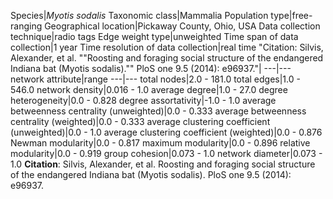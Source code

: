 Species|*Myotis sodalis*
Taxonomic class|Mammalia
Population type|free-ranging
Geographical location|Pickaway County, Ohio, USA
Data collection technique|radio tags
Edge weight type|unweighted
Time span of data collection|1 year
Time resolution of data collection|real time
"Citation: Silvis, Alexander, et al. ""Roosting and foraging social structure of the endangered Indiana bat (Myotis sodalis)."" PloS one 9.5 (2014): e96937."|
---|---
network attribute|range
---|---
total nodes|2.0 - 181.0
total edges|1.0 - 546.0
network density|0.016 - 1.0
average degree|1.0 - 27.0
degree heterogeneity|0.0 - 0.828
degree assortativity|-1.0 - 1.0
average betweenness centrality (unweighted)|0.0 - 0.333
average betweenness centrality (weighted)|0.0 - 0.333
average clustering coefficient (unweighted)|0.0 - 1.0
average clustering coefficient (weighted)|0.0 - 0.876
Newman modularity|0.0 - 0.817
maximum modularity|0.0 - 0.896
relative modularity|0.0 - 0.919
group cohesion|0.073 - 1.0
network diameter|0.073 - 1.0
**Citation**: Silvis, Alexander, et al. 
Roosting and foraging social structure of the endangered Indiana bat (Myotis sodalis).
 PloS one 9.5 (2014): e96937.